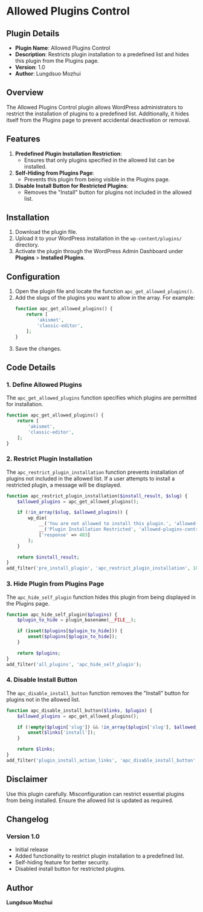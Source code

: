 # Allowed Plugins Control

## Plugin Details
- **Plugin Name**: Allowed Plugins Control
- **Description**: Restricts plugin installation to a predefined list and hides this plugin from the Plugins page.
- **Version**: 1.0
- **Author**: Lungdsuo Mozhui

## Overview
The Allowed Plugins Control plugin allows WordPress administrators to restrict the installation of plugins to a predefined list. Additionally, it hides itself from the Plugins page to prevent accidental deactivation or removal.

## Features
1. **Predefined Plugin Installation Restriction**: 
   - Ensures that only plugins specified in the allowed list can be installed.
2. **Self-Hiding from Plugins Page**:
   - Prevents this plugin from being visible in the Plugins page.
3. **Disable Install Button for Restricted Plugins**:
   - Removes the "Install" button for plugins not included in the allowed list.

## Installation
1. Download the plugin file.
2. Upload it to your WordPress installation in the `wp-content/plugins/` directory.
3. Activate the plugin through the WordPress Admin Dashboard under **Plugins** > **Installed Plugins**.

## Configuration
1. Open the plugin file and locate the function `apc_get_allowed_plugins()`.
2. Add the slugs of the plugins you want to allow in the array. For example:
   ```php
   function apc_get_allowed_plugins() {
       return [
           'akismet', 
           'classic-editor', 
       ];
   }
   ```
3. Save the changes.

## Code Details

### 1. Define Allowed Plugins
The `apc_get_allowed_plugins` function specifies which plugins are permitted for installation.
```php
function apc_get_allowed_plugins() {
    return [
        'akismet', 
        'classic-editor', 
    ];
}
```

### 2. Restrict Plugin Installation
The `apc_restrict_plugin_installation` function prevents installation of plugins not included in the allowed list. If a user attempts to install a restricted plugin, a message will be displayed.
```php
function apc_restrict_plugin_installation($install_result, $slug) {
    $allowed_plugins = apc_get_allowed_plugins();

    if (!in_array($slug, $allowed_plugins)) {
        wp_die(
            __('You are not allowed to install this plugin.', 'allowed-plugins-control'),
            __('Plugin Installation Restricted', 'allowed-plugins-control'),
            ['response' => 403]
        );
    }

    return $install_result;
}
add_filter('pre_install_plugin', 'apc_restrict_plugin_installation', 10, 2);
```

### 3. Hide Plugin from Plugins Page
The `apc_hide_self_plugin` function hides this plugin from being displayed in the Plugins page.
```php
function apc_hide_self_plugin($plugins) {
    $plugin_to_hide = plugin_basename(__FILE__);

    if (isset($plugins[$plugin_to_hide])) {
        unset($plugins[$plugin_to_hide]);
    }

    return $plugins;
}
add_filter('all_plugins', 'apc_hide_self_plugin');
```

### 4. Disable Install Button
The `apc_disable_install_button` function removes the "Install" button for plugins not in the allowed list.
```php
function apc_disable_install_button($links, $plugin) {
    $allowed_plugins = apc_get_allowed_plugins();

    if (!empty($plugin['slug']) && !in_array($plugin['slug'], $allowed_plugins)) {
        unset($links['install']);
    }

    return $links;
}
add_filter('plugin_install_action_links', 'apc_disable_install_button', 10, 2);
```

## Disclaimer
Use this plugin carefully. Misconfiguration can restrict essential plugins from being installed. Ensure the allowed list is updated as required.

## Changelog
### Version 1.0
- Initial release
- Added functionality to restrict plugin installation to a predefined list.
- Self-hiding feature for better security.
- Disabled install button for restricted plugins.

## Author
**Lungdsuo Mozhui**

